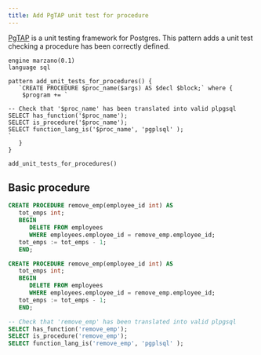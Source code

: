 ```yaml
---
title: Add PgTAP unit test for procedure
---
```


[PgTAP](https://pgtap.org/) is a unit testing framework for Postgres. This pattern adds a unit test checking a procedure has been correctly defined.

```grit
engine marzano(0.1)
language sql

pattern add_unit_tests_for_procedures() {
   `CREATE PROCEDURE $proc_name($args) AS $decl $block;` where {
    $program += `

-- Check that '$proc_name' has been translated into valid plpgsql
SELECT has_function('$proc_name');
SELECT is_procedure('$proc_name');
SELECT function_lang_is('$proc_name', 'pgplsql' );
`
   }
}

add_unit_tests_for_procedures()
```

## Basic procedure

```sql
CREATE PROCEDURE remove_emp(employee_id int) AS
   tot_emps int;
   BEGIN
      DELETE FROM employees
      WHERE employees.employee_id = remove_emp.employee_id;
   tot_emps := tot_emps - 1;
   END;
```

```sql
CREATE PROCEDURE remove_emp(employee_id int) AS
   tot_emps int;
   BEGIN
      DELETE FROM employees
      WHERE employees.employee_id = remove_emp.employee_id;
   tot_emps := tot_emps - 1;
   END;

-- Check that 'remove_emp' has been translated into valid plpgsql
SELECT has_function('remove_emp');
SELECT is_procedure('remove_emp');
SELECT function_lang_is('remove_emp', 'pgplsql' );

```